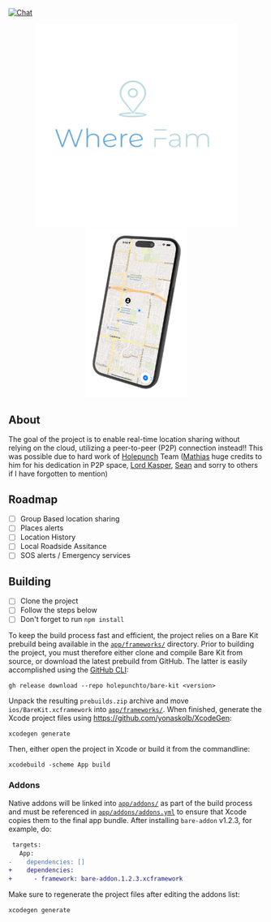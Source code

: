 [![Chat](https://img.shields.io/badge/Chat-Download%20Keet-blue)](pear://keet/yfou1k336h5ieixwah4qjxsbx1x889fnefmfkr3o6e5amwfqqjy343qk8ze35f8mbtu4podrmpqm3tqfnc1a3xphpe5btjsinxurjsq17omodj3jne9ho3xmh5g6gqkhtu1gq5uhk1mt9x88a9q1jgfhbumanye)

<p align="center">
  <img src="images/Logo.png" alt="Image 1" width="400" />
  <img src="images/Mobile.png" alt="Image 2" width="200" />
</p>

## About
The goal of the project is to enable real-time location sharing without relying on the cloud, utilizing a peer-to-peer (P2P) connection instead!! This was possible due to hard work of [Holepunch](https://holepunch.to/) Team ([Mathias](https://github.com/mafintosh) huge credits to him for his dedication in P2P space, [Lord Kasper](https://github.com/kasperisager), [Sean](https://github.com/lejeunerenard) and sorry to others if I have forgotten to mention)

## Roadmap
- [ ] Group Based location sharing
- [ ] Places alerts
- [ ] Location History
- [ ] Local Roadside Assitance
- [ ] SOS alerts / Emergency services

## Building
- [ ] Clone the project
- [ ] Follow the steps below
- [ ] Don't forget to run `npm install`

To keep the build process fast and efficient, the project relies on a Bare Kit prebuild being available in the [`app/frameworks/`](app/frameworks) directory. Prior to building the project, you must therefore either clone and compile Bare Kit from source, or download the latest prebuild from GitHub. The latter is easily accomplished using the [GitHub CLI](https://cli.github.com):

```console
gh release download --repo holepunchto/bare-kit <version>
```

Unpack the resulting `prebuilds.zip` archive and move `ios/BareKit.xcframework` into [`app/frameworks/`](app/frameworks). When finished, generate the Xcode project files using <https://github.com/yonaskolb/XcodeGen>:

```console
xcodegen generate
```

Then, either open the project in Xcode or build it from the commandline:

```console
xcodebuild -scheme App build
```

### Addons

Native addons will be linked into [`app/addons/`](app/addons) as part of the build process and must be referenced in [`app/addons/addons.yml`](app/addons/addons.yml) to ensure that Xcode copies them to the final app bundle. After installing `bare-addon` v1.2.3, for example, do:

```diff
 targets:
   App:
-    dependencies: []
+    dependencies:
+      - framework: bare-addon.1.2.3.xcframework
```

Make sure to regenerate the project files after editing the addons list:

```console
xcodegen generate
```
